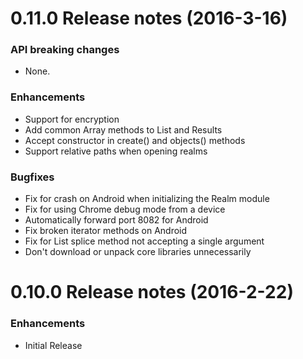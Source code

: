0.11.0 Release notes (2016-3-16)
=============================================================
### API breaking changes
* None.

### Enhancements
* Support for encryption
* Add common Array methods to List and Results
* Accept constructor in create() and objects() methods
* Support relative paths when opening realms

### Bugfixes
* Fix for crash on Android when initializing the Realm module
* Fix for using Chrome debug mode from a device
* Automatically forward port 8082 for Android
* Fix broken iterator methods on Android
* Fix for List splice method not accepting a single argument
* Don't download or unpack core libraries unnecessarily


0.10.0 Release notes (2016-2-22)
=============================================================
### Enhancements

* Initial Release

